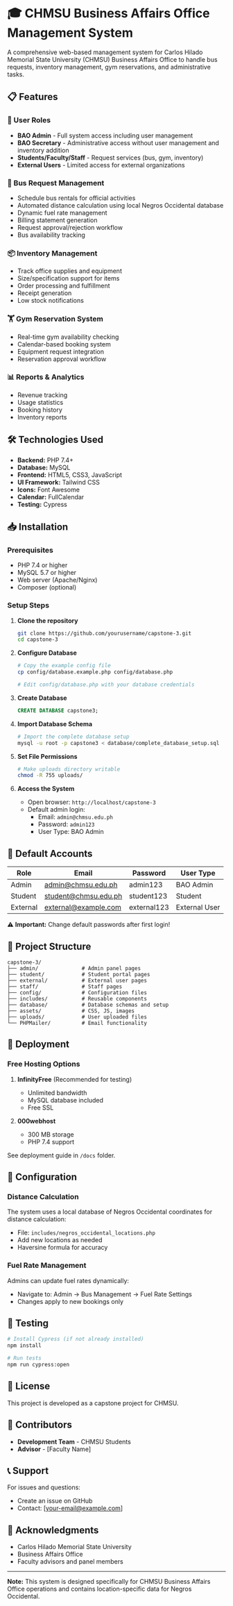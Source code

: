 # 🎓 CHMSU Business Affairs Office Management System

A comprehensive web-based management system for Carlos Hilado Memorial State University (CHMSU) Business Affairs Office to handle bus requests, inventory management, gym reservations, and administrative tasks.

## 📋 Features

### 👥 User Roles

- **BAO Admin** - Full system access including user management
- **BAO Secretary** - Administrative access without user management and inventory addition
- **Students/Faculty/Staff** - Request services (bus, gym, inventory)
- **External Users** - Limited access for external organizations

### 🚌 Bus Request Management

- Schedule bus rentals for official activities
- Automated distance calculation using local Negros Occidental database
- Dynamic fuel rate management
- Billing statement generation
- Request approval/rejection workflow
- Bus availability tracking

### 📦 Inventory Management

- Track office supplies and equipment
- Size/specification support for items
- Order processing and fulfillment
- Receipt generation
- Low stock notifications

### 🏋️ Gym Reservation System

- Real-time gym availability checking
- Calendar-based booking system
- Equipment request integration
- Reservation approval workflow

### 📊 Reports & Analytics

- Revenue tracking
- Usage statistics
- Booking history
- Inventory reports

## 🛠️ Technologies Used

- **Backend:** PHP 7.4+
- **Database:** MySQL
- **Frontend:** HTML5, CSS3, JavaScript
- **UI Framework:** Tailwind CSS
- **Icons:** Font Awesome
- **Calendar:** FullCalendar
- **Testing:** Cypress

## 📥 Installation

### Prerequisites

- PHP 7.4 or higher
- MySQL 5.7 or higher
- Web server (Apache/Nginx)
- Composer (optional)

### Setup Steps

1. **Clone the repository**
   ```bash
   git clone https://github.com/yourusername/capstone-3.git
   cd capstone-3
   ```

2. **Configure Database**
   ```bash
   # Copy the example config file
   cp config/database.example.php config/database.php
   
   # Edit config/database.php with your database credentials
   ```

3. **Create Database**
   ```sql
   CREATE DATABASE capstone3;
   ```

4. **Import Database Schema**
   ```bash
   # Import the complete database setup
   mysql -u root -p capstone3 < database/complete_database_setup.sql
   ```

5. **Set File Permissions**
   ```bash
   # Make uploads directory writable
   chmod -R 755 uploads/
   ```

6. **Access the System**
   - Open browser: `http://localhost/capstone-3`
   - Default admin login:
     - Email: `admin@chmsu.edu.ph`
     - Password: `admin123`
     - User Type: BAO Admin

## 🔐 Default Accounts

| Role | Email | Password | User Type |
|------|-------|----------|-----------|
| Admin | admin@chmsu.edu.ph | admin123 | BAO Admin |
| Student | student@chmsu.edu.ph | student123 | Student |
| External | external@example.com | external123 | External User |

⚠️ **Important:** Change default passwords after first login!

## 📁 Project Structure

```
capstone-3/
├── admin/              # Admin panel pages
├── student/            # Student portal pages
├── external/           # External user pages
├── staff/              # Staff pages
├── config/             # Configuration files
├── includes/           # Reusable components
├── database/           # Database schemas and setup
├── assets/             # CSS, JS, images
├── uploads/            # User uploaded files
└── PHPMailer/          # Email functionality
```

## 🚀 Deployment

### Free Hosting Options

1. **InfinityFree** (Recommended for testing)
   - Unlimited bandwidth
   - MySQL database included
   - Free SSL

2. **000webhost**
   - 300 MB storage
   - PHP 7.4 support

See deployment guide in `/docs` folder.

## 🔧 Configuration

### Distance Calculation

The system uses a local database of Negros Occidental coordinates for distance calculation:
- File: `includes/negros_occidental_locations.php`
- Add new locations as needed
- Haversine formula for accuracy

### Fuel Rate Management

Admins can update fuel rates dynamically:
- Navigate to: Admin → Bus Management → Fuel Rate Settings
- Changes apply to new bookings only

## 🧪 Testing

```bash
# Install Cypress (if not already installed)
npm install

# Run tests
npm run cypress:open
```

## 📝 License

This project is developed as a capstone project for CHMSU.

## 👥 Contributors

- **Development Team** - CHMSU Students
- **Advisor** - [Faculty Name]

## 📞 Support

For issues and questions:
- Create an issue on GitHub
- Contact: [your-email@example.com]

## 🙏 Acknowledgments

- Carlos Hilado Memorial State University
- Business Affairs Office
- Faculty advisors and panel members

---

**Note:** This system is designed specifically for CHMSU Business Affairs Office operations and contains location-specific data for Negros Occidental.

